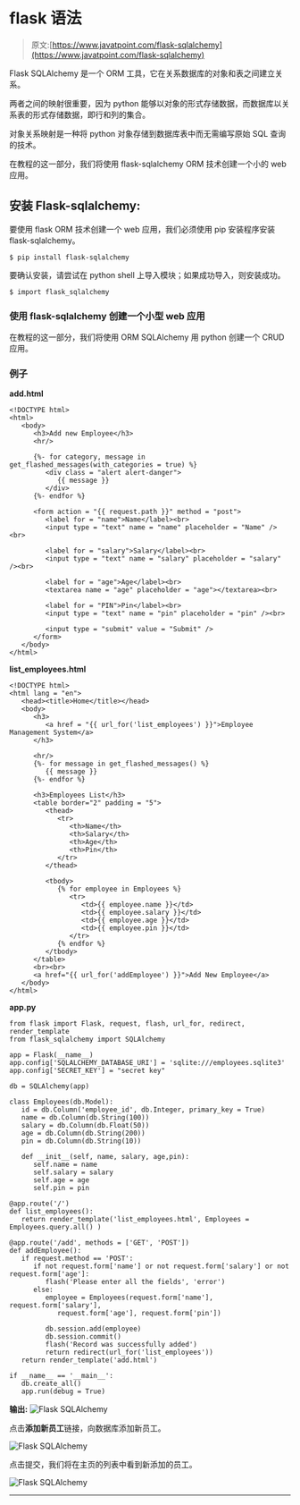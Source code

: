 # flask 语法

> 原文:[https://www.javatpoint.com/flask-sqlalchemy](https://www.javatpoint.com/flask-sqlalchemy)

Flask SQLAlchemy 是一个 ORM 工具，它在关系数据库的对象和表之间建立关系。

两者之间的映射很重要，因为 python 能够以对象的形式存储数据，而数据库以关系表的形式存储数据，即行和列的集合。

对象关系映射是一种将 python 对象存储到数据库表中而无需编写原始 SQL 查询的技术。

在教程的这一部分，我们将使用 flask-sqlalchemy ORM 技术创建一个小的 web 应用。

## 安装 Flask-sqlalchemy:

要使用 flask ORM 技术创建一个 web 应用，我们必须使用 pip 安装程序安装 flask-sqlalchemy。

```
$ pip install flask-sqlalchemy 

```

要确认安装，请尝试在 python shell 上导入模块；如果成功导入，则安装成功。

```
$ import flask_sqlalchemy 

```

### 使用 flask-sqlalchemy 创建一个小型 web 应用

在教程的这一部分，我们将使用 ORM SQLAlchemy 用 python 创建一个 CRUD 应用。

### 例子

**add.html**

```
<!DOCTYPE html>
<html>
   <body>
      <h3>Add new Employee</h3>
      <hr/>

      {%- for category, message in get_flashed_messages(with_categories = true) %}
         <div class = "alert alert-danger">
            {{ message }}
         </div>
      {%- endfor %}

      <form action = "{{ request.path }}" method = "post">
         <label for = "name">Name</label><br>
         <input type = "text" name = "name" placeholder = "Name" /><br>

         <label for = "salary">Salary</label><br>
         <input type = "text" name = "salary" placeholder = "salary" /><br>

         <label for = "age">Age</label><br>
         <textarea name = "age" placeholder = "age"></textarea><br>

         <label for = "PIN">Pin</label><br>
         <input type = "text" name = "pin" placeholder = "pin" /><br>

         <input type = "submit" value = "Submit" />
      </form>
   </body>
</html>

```

**list_employees.html**

```
<!DOCTYPE html>
<html lang = "en">
   <head><title>Home</title></head>
   <body>
      <h3>
         <a href = "{{ url_for('list_employees') }}">Employee Management System</a>
      </h3>

      <hr/>
      {%- for message in get_flashed_messages() %}
         {{ message }}
      {%- endfor %}

      <h3>Employees List</h3>
      <table border="2" padding = "5">
         <thead>
            <tr>
               <th>Name</th>
               <th>Salary</th>
               <th>Age</th>
               <th>Pin</th>
            </tr>
         </thead>

         <tbody>
            {% for employee in Employees %}
               <tr>
                  <td>{{ employee.name }}</td>
                  <td>{{ employee.salary }}</td>
                  <td>{{ employee.age }}</td>
                  <td>{{ employee.pin }}</td>
               </tr>
            {% endfor %}
         </tbody>
      </table>
      <br><br>
      <a href="{{ url_for('addEmployee') }}">Add New Employee</a>
   </body>
</html>

```

**app.py**

```
from flask import Flask, request, flash, url_for, redirect, render_template
from flask_sqlalchemy import SQLAlchemy

app = Flask(__name__)
app.config['SQLALCHEMY_DATABASE_URI'] = 'sqlite:///employees.sqlite3'
app.config['SECRET_KEY'] = "secret key"

db = SQLAlchemy(app)

class Employees(db.Model):
   id = db.Column('employee_id', db.Integer, primary_key = True)
   name = db.Column(db.String(100))
   salary = db.Column(db.Float(50))
   age = db.Column(db.String(200)) 
   pin = db.Column(db.String(10))

   def __init__(self, name, salary, age,pin):
      self.name = name
      self.salary = salary
      self.age = age
      self.pin = pin

@app.route('/')
def list_employees():
   return render_template('list_employees.html', Employees = Employees.query.all() )

@app.route('/add', methods = ['GET', 'POST'])
def addEmployee():
   if request.method == 'POST':
      if not request.form['name'] or not request.form['salary'] or not request.form['age']:
         flash('Please enter all the fields', 'error')
      else:
         employee = Employees(request.form['name'], request.form['salary'],
            request.form['age'], request.form['pin'])

         db.session.add(employee)
         db.session.commit()
         flash('Record was successfully added')
         return redirect(url_for('list_employees'))
   return render_template('add.html')

if __name__ == '__main__':
   db.create_all()
   app.run(debug = True)

```

**输出:** ![Flask SQLAlchemy](../Images/cee0e498ad7619b13917fb36e2a422d2.png)

点击**添加新员工**链接，向数据库添加新员工。

![Flask SQLAlchemy](../Images/5e95927392bc0920b282a90a060df974.png)

点击提交，我们将在主页的列表中看到新添加的员工。

![Flask SQLAlchemy](../Images/5a28ccfd97e85e83459ca9303567c277.png)

* * *